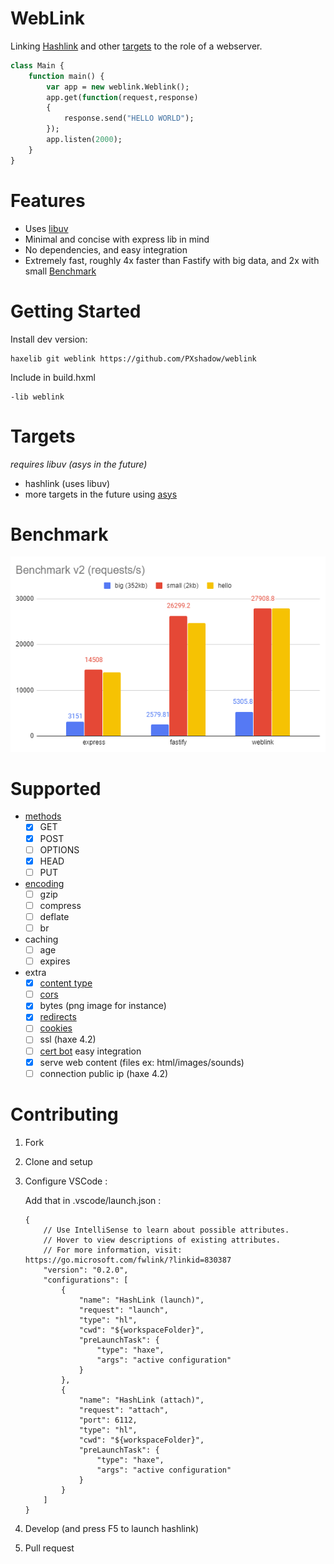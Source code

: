 WebLink
======
Linking [Hashlink](https://github.com/HaxeFoundation/hashlink) and other [targets](#targets) to the role of a webserver.

```haxe
class Main {
    function main() {
        var app = new weblink.Weblink();
        app.get(function(request,response)
        {
            response.send("HELLO WORLD");
        });
        app.listen(2000);
    }
}
```

Features
====
* Uses [libuv](https://github.com/libuv/libuv)
* Minimal and concise with express lib in mind
* No dependencies, and easy integration
* Extremely fast, roughly 4x faster than Fastify with big data, and 2x with small [Benchmark](#benchmark)


Getting Started
====

Install dev version:
```
haxelib git weblink https://github.com/PXshadow/weblink
```
Include in build.hxml
```
-lib weblink
```

# Targets
*requires libuv (asys in the future)*
* hashlink (uses libuv)
* more targets in the future using [asys](https://github.com/HaxeFoundation/haxe-evolution/blob/7371439061fcb30f60f21369701a5e599dfa802c/proposals/0010-asys.md)

# Benchmark

[<p align="left"><img src ="benchmark.png"></p>](https://github.com/PXshadow/weblinkBenchmark)

Supported
====
- [methods](https://developer.mozilla.org/en-US/docs/Web/HTTP/Methods)
    - [x] GET
    - [x] POST
    - [ ] OPTIONS
    - [x] HEAD
    - [ ] PUT
- [encoding](https://developer.mozilla.org/en-US/docs/Web/HTTP/Compression)
    - [ ] gzip
    - [ ] compress
    - [ ] deflate
    - [ ] br
- caching
    - [ ] age
    - [ ] expires
- extra
    - [x] [content type](https://developer.mozilla.org/en-US/docs/Web/HTTP/Headers/Content-Type)
    - [ ] [cors](https://developer.mozilla.org/en-US/docs/Web/HTTP/CORS)
    - [x] bytes (png image for instance)
    - [x] [redirects](https://developer.mozilla.org/en-US/docs/Web/HTTP/Redirections)
    - [ ] [cookies](https://developer.mozilla.org/en-US/docs/Web/HTTP/Cookies)
    - [ ] ssl (haxe 4.2) 
    - [ ] [cert bot](https://certbot.eff.org/) easy integration
    - [x] serve web content (files ex: html/images/sounds)
    - [ ] connection public ip (haxe 4.2)

# Contributing

1. Fork
2. Clone and setup
3. Configure VSCode :

    Add that in .vscode/launch.json : 
    
    ```
    {
        // Use IntelliSense to learn about possible attributes.
        // Hover to view descriptions of existing attributes.
        // For more information, visit: https://go.microsoft.com/fwlink/?linkid=830387
        "version": "0.2.0",
        "configurations": [
            {
                "name": "HashLink (launch)",
                "request": "launch",
                "type": "hl",
                "cwd": "${workspaceFolder}",
                "preLaunchTask": {
                    "type": "haxe",
                    "args": "active configuration"
                }
            },
            {
                "name": "HashLink (attach)",
                "request": "attach",
                "port": 6112,
                "type": "hl",
                "cwd": "${workspaceFolder}",
                "preLaunchTask": {
                    "type": "haxe",
                    "args": "active configuration"
                }
            }
        ]
    }
    ```
4. Develop (and press F5 to launch hashlink)
5. Pull request

